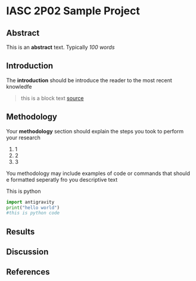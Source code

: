 # IASC 2P02 Sample Project
## Abstract

This is an **abstract** text. Typically *100 words*

## Introduction

The **introduction** should be introduce the reader to the most recent knowledfe 
>this is a block text [source](www.thesource.ca) 

## Methodology
Your **methodology** section should explain the steps you took to perform your research

1. 1
2. 2
3. 3

You methodology may include examples of code or commands that should e formatted seperatly fro you descriptive text

This is python
```python
import antigravity
print("hello world")
#this is python code
```
## Results



## Discussion

## References
